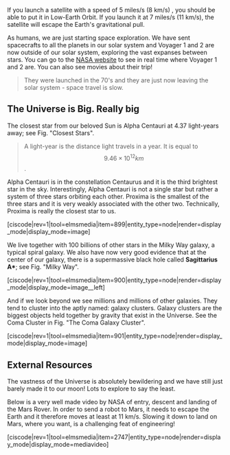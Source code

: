 If you launch a satellite with a speed of 5 miles/s (8 km/s) , you should be able to put it in Low-Earth Orbit. If you launch it at 7 miles/s (11 km/s), the satellite will escape the Earth's gravitational pull.

As humans, we are just starting space exploration. We have sent spacecrafts to all the planets in our solar system and Voyager 1 and 2 are now outside of our solar system, exploring the vast expanses between stars. You can go to the <a href="http://voyager.jpl.nasa.gov/where/" target="_blank">NASA website</a> to see in real time where Voyager 1 and 2 are. You can also see movies about their trip! 

>They were launched in the 70's and they are just now leaving the solar system - space travel is slow.

## The Universe is Big. Really big 

The closest star from our beloved Sun is Alpha Centauri at 4.37 light-years away; see Fig. "Closest Stars". 

> A light-year is the distance light travels in a year. It is equal to $$9.46\times 10^{12} km$$. 

Alpha Centauri is in the constellation Centaurus and it is the third brightest star in the sky. Interestingly, Alpha Centauri is not a single star but rather a system of three stars orbiting each other. Proxima is the smallest of the three stars and it is very weakly associated with the other two. Technically, Proxima is really the closest star to us.

[ciscode|rev=1|tool=elmsmedia|item=899|entity_type=node|render=display_mode|display_mode=image]

We live together with 100 billions of other stars in the Milky Way galaxy, a typical spiral galaxy. We also have now very good evidence that at the center of our galaxy, there is a supermassive black hole called **Sagittarius A\***; see Fig. "Milky Way".

[ciscode|rev=1|tool=elmsmedia|item=900|entity_type=node|render=display_mode|display_mode=image__left]

And if we look beyond we see millions and millions of other galaxies. They tend to cluster into the aptly named: galaxy clusters. Galaxy clusters are the biggest objects held together by gravity that exist in the Universe. See the Coma Cluster in Fig. "The Coma Galaxy Cluster".

[ciscode|rev=1|tool=elmsmedia|item=901|entity_type=node|render=display_mode|display_mode=image]

## External Resources

The vastness of the Universe is absolutely bewildering and we have still just barely made it to our moon! Lots to explore to say the least. 

Below is a very well made video by NASA of entry, descent and landing of the Mars Rover. In order to send a robot to Mars, it needs to escape the Earth and it therefore moves at least at 11 km/s. Slowing it down to land on Mars, where you want, is a challenging feat of engineering!

[ciscode|rev=1|tool=elmsmedia|item=2747|entity_type=node|render=display_mode|display_mode=mediavideo]
